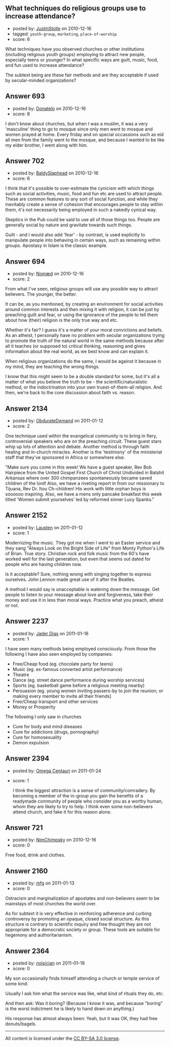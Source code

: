 ## What techniques do religious groups use to increase attendance?

- posted by: [JustinStolle](https://stackexchange.com/users/-1/232-justinstolle) on 2010-12-16
- tagged: `youth-group`, `marketing`, `place-of-worship`
- score: 6

What techniques have you observed churches or other institutions (including religious youth groups) employing to attract new people, especially teens or younger? In what specific ways are guilt, music, food, and fun used to increase attendance?

The subtext being are these fair methods and are they acceptable if used by secular-minded organizations?


## Answer 693

- posted by: [Donatelo](https://stackexchange.com/users/-1/196-donatelo) on 2010-12-16
- score: 8

I don't know about churches, but when I was a muslim, it was a very 'masculine' thing to go to mosque since only men went to mosque and women prayed at home. Every friday and on special occassions such as eid all men from the family went to the mosque, and because I wanted to be like my elder brother, I went along with him.


## Answer 702

- posted by: [BaldySlaphead](https://stackexchange.com/users/-1/148-baldyslaphead) on 2010-12-16
- score: 6

I think that it's possible to over-estimate the cynicism with which things such as social activities, music, food and fun etc are used to attract people. These are common features to any sort of social function, and while they inevitably create a sense of cohesion that encourages people to stay within them, it's not necessarily being employed in such a nakedly cynical way. 

Skeptics in the Pub could be said to use all of those things too. People are generally social by nature and gravitate towards such things.

Guilt - and I would also add 'fear' - by contrast, is used explicitly to manipulate people into behaving in certain ways, such as remaining within groups. Apostasy in Islam is the classic example.


## Answer 694

- posted by: [Nomæd](https://stackexchange.com/users/-1/27-nom-d) on 2010-12-16
- score: 2

From what I've seen, religious groups will use any possible way to attract believers. The younger, the better.

It can be, as you mentioned, by creating an environment for social activities around common interests and then mixing it with religion, it can be just by preaching guilt and fear, or using the ignorance of the people to tell them about how (their) religion is the only true way and etc.

Whether it's fair? I guess it's a matter of your moral convictions and beliefs.
As an atheist, I personally have no problem with secular organizations trying to promote the truth of the natural world in the same methods because after all it teaches (or supposed to) critical thinking, reasoning and gives information about the real world, as we best know and can explain it. 

When religious organizations do the same, I would be against it because in my mind, they are teaching the wrong things.

I know that this might seem to be a double standard for some, but it's all a matter of what you believe the truth to be - the scientific/naturalistic method, or the indoctrination into your own truest-of-them-all religion. And then, we're back to the core discussion about faith vs. reason.


## Answer 2134

- posted by: [ObdurateDemand](https://stackexchange.com/users/-1/524-obduratedemand) on 2011-01-12
- score: 2

One technique used within the evangelical community is to bring in fiery, controversial speakers who are on the preaching circuit.  These guest stars whip up lots of attention and debate.  Another method is through faith healing and in-church miracles.  Another is the 'testimony' of the ministerial staff that they've sponsored in Africa or somewhere else.

"Make sure you come in this week!  We have a guest speaker, Rev Bob Hairpiece from the United Gospel First Church of Christ Undivided in Batshit Arkansas where over 300 chimpanzees spontaneously became saved children of the lord!  Also, we have a riveting report in from our missionary to Tijuana, Rev Dr. Itou Ch-children!  His work with little orphan boys is soooooo inspiring.  Also, we have a mens only pancake breakfast this week titled 'Women submit yourselves' led by reformed sinner Lucy Spanks."




## Answer 2152

- posted by: [Lausten](https://stackexchange.com/users/-1/584-lausten) on 2011-01-12
- score: 1

Modernizing the music. They got me when I went to an Easter service and they sang "Always Look on the Bright Side of Life" from Monty Python's Life of Brian. True story. Christian rock and folk music from the 60's have worked well for the last generation, but even that seems out dated for people who are having children now. 

Is it acceptable? Sure, nothing wrong with singing together to express ourselves. John Lennon made great use of it after the Beatles. 

A method I would say is unacceptable is watering down the message. Get people to listen to your message about love and forgiveness, take their money and use it in less than moral ways. Practice what you preach, atheist or not. 


## Answer 2237

- posted by: [Jader Dias](https://stackexchange.com/users/-1/777-jader-dias) on 2011-01-16
- score: 1

I have seen many methods being employed consciously. From those the following I have also seen employed by companies:

* Free/Cheap food (eg. chocolate party for teens)
* Music (eg. ex-famous converted artist performance)
* Theatre
* Dance (eg. street dance performance during worship services)
* Sports (eg. basketball game before a religious meeting nearby)
* Persuasion (eg. young women inviting passers-by to join the reunion; or making every member to invite all their friends)
* Free/Cheap transport and other services
* Money or Prosperity

The following I only saw in churches

* Cure for body and mind diseases
* Cure for addictions (drugs, pornography)
* Cure for homosexuality
* Demon expulsion




## Answer 2394

- posted by: [Omega Centauri](https://stackexchange.com/users/-1/432-omega-centauri) on 2011-01-24
- score: 1

  I think the biggest attraction is a sense of community/comradery. By becoming a member of the in-group you gain the benefits of a readymade community of people who consider you as a worthy human, whom they are likely to try to help. I think even some non-believers attend church, and fake it for this reason alone.


## Answer 721

- posted by: [NimChimpsky](https://stackexchange.com/users/-1/147-nimchimpsky) on 2010-12-16
- score: 0

Free food, drink and clothes.


## Answer 2160

- posted by: [mfg](https://stackexchange.com/users/-1/135-mfg) on 2011-01-13
- score: 0

Ostracism and marginalization of apostates and non-believers seem to be mainstays of most churches the world over.

As for subtext it is very effective in reinforcing adherence and curbing controversy by promoting an opaque, closed social structure.  As this structure is contrary to scientific inquiry and free thought they are not appropriate for a democratic society or group. These tools are suitable for hegemony and authoritarianism. 


## Answer 2364

- posted by: [noisician](https://stackexchange.com/users/-1/90-noisician) on 2011-01-19
- score: 0

My son occasionally finds himself attending a church or temple service of some kind.

Usually I ask him what the service was like, what kind of rituals they do, etc.

And then ask: Was it boring? (Because I know it was, and because "boring" is the worst indictment he is likely to hand down on anything.)

His response has almost always been:
Yeah, but it was OK, they had free donuts/bagels.



---

All content is licensed under the [CC BY-SA 3.0 license](https://creativecommons.org/licenses/by-sa/3.0/).
